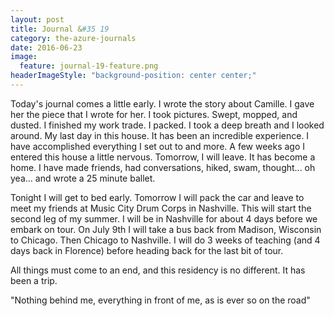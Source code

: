 ```yaml
---
layout: post
title: Journal &#35 19
category: the-azure-journals
date: 2016-06-23
image:
  feature: journal-19-feature.png
headerImageStyle: "background-position: center center;"
---
```

Today's journal comes a little early. I wrote the story about Camille. I gave her the piece that I wrote for her. I took pictures. Swept, mopped, and dusted. I finished my work trade. I packed. I took a deep breath and I looked around. My last day in this house. It has been an incredible experience. I have accomplished everything I set out to and more. A few weeks ago I entered this house a little nervous. Tomorrow, I will leave. It has become a home. I have made friends, had conversations, hiked, swam, thought... oh yea... and wrote a 25 minute ballet.

Tonight I will get to bed early. Tomorrow I will pack the car and leave to meet my friends at Music City Drum Corps in Nashville. This will start the second leg of my summer. I will be in Nashville for about 4 days before we embark on tour. On July 9th I will take a bus back from Madison, Wisconsin to Chicago. Then Chicago to Nashville. I will do 3 weeks of teaching (and 4 days back in Florence) before heading back for the last bit of tour. 

All things must come to an end, and this residency is no different. It has been a trip. 


"Nothing behind me, everything in front of me, as is ever so on the road"